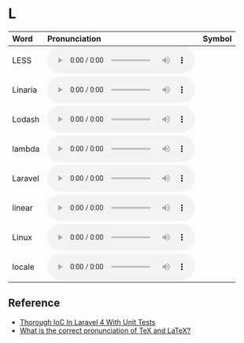 
# L

| Word  | Pronunciation | Symbol |
| :-- | :-- | :-- |
| LESS | <audio :src="$withBase('/audio/LESS.mp3')" controls="controls" controlslist="nodownload"></audio> |  |
| Linaria | <audio :src="$withBase('/audio/Linaria.mp3')" controls="controls" controlslist="nodownload"></audio> |  |
| Lodash | <audio :src="$withBase('/audio/Lodash.mp3')" controls="controls" controlslist="nodownload"></audio> |  |
| lambda | <audio :src="$withBase('/audio/lambda.mp3')" controls="controls" controlslist="nodownload"></audio> |  |
| Laravel | <audio :src="$withBase('/audio/Laravel.mp3')" controls="controls" controlslist="nodownload"></audio> |  |
| linear | <audio :src="$withBase('/audio/linear.mp3')" controls="controls" controlslist="nodownload"></audio> |  |
| Linux | <audio :src="$withBase('/audio/Linux.mp3')" controls="controls" controlslist="nodownload"></audio> |  |
| locale | <audio :src="$withBase('/audio/locale.mp3')" controls="controls" controlslist="nodownload"></audio> |  |

## Reference

- [Thorough IoC In Laravel 4 With Unit Tests](https://www.youtube.com/watch?v=F1VyHfoUuLU&feature=youtu.be)
- [What is the correct pronunciation of TeX and LaTeX?](https://tex.stackexchange.com/questions/17502/what-is-the-correct-pronunciation-of-tex-and-latex)
